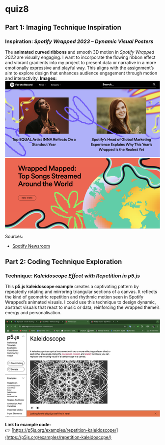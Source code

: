 # quiz8
## Part 1: Imaging Technique Inspiration
### Inspiration: *Spotify Wrapped 2023 – Dynamic Visual Posters*

The **animated curved ribbons** and smooth 3D motion in *Spotify Wrapped 2023* are visually engaging. I want to incorporate the flowing ribbon effect and vibrant gradients into my project to present data or narrative in a more emotionally expressive and playful way. This aligns with the assignment’s aim to explore design that enhances audience engagement through motion and interactivity.
**Images:**
![Spotify1](assets/Spotify1.png)
![Spotify2](assets/Spotify2.png)

Sources:
- [Spotify Newsroom](https://newsroom.spotify.com/2023-wrapped/)

## Part 2: Coding Technique Exploration

### Technique: *Kaleidoscope Effect with Repetition in p5.js*

This **p5.js kaleidoscope example** creates a captivating pattern by repeatedly rotating and mirroring triangular sections of a canvas. It reflects the kind of geometric repetition and rhythmic motion seen in Spotify Wrapped’s animated visuals. I could use this technique to design dynamic, abstract visuals that react to music or data, reinforcing the wrapped theme’s energy and personalisation.

![Kaleidoscope Effect Screenshot](assets/kaleidoscope.png)  


**Link to example code:**  
👉 [https://p5js.org/examples/repetition-kaleidoscope/](https://p5js.org/examples/repetition-kaleidoscope/)
